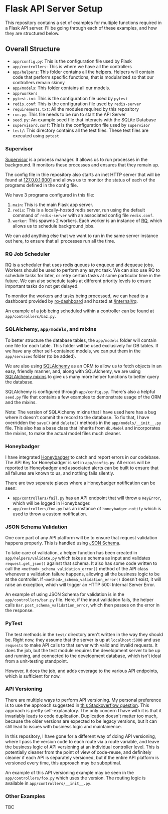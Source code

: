 # Flask API Server Setup

This repository contains a set of examples for multiple functions required in a Flask API server. I'll be going through each of these examples, and how they are structured below.

## Overall Structure

- `app/config.py`: This is the configuration file used by Flask
- `app/controllers`: This is where we have all the controllers
- `app/helpers`: This folder contains all the helpers. Helpers will contain code that perform specific functions, that is modularized so that our controllers remain skinny
- `app/models`: This folder contains all our models.
- `app/workers`
- `pytest.ini`: This is the configuration file used by `pytest`
- `redis.conf`: This is the configuration file used by `redis-server`
- `requirements.txt`: All the modules required by this repository
- `run.py`: This file needs to be run to start the API Server
- `seed.py`: An example seed file that interacts with the SQLite Database
- `supervisord.conf`: This is the configuration file used by `supervisor`
- `test/`: This directory contains all the test files. These test files are executed using `pytest`

### Supervisor

[Supervisor](http://supervisord.org/index.html) is a process manager. It allows us to run processes in the background. It monitors these processes and ensures that they remain up.

The config file in thie repository also starts an inet HTTP server that will be found at [127.0.0.1:9001](http://127.0.0.1:9001) and allows us to monitor the status of each of the programs defined in the config file.

We have 3 programs configured in this file:

1. `main`: This is the main Flask app server.
1. `redis`: This is a locally-hosted redis server, run using the default command of `redis-server` with an associated config file `redis.conf`.
1. `worker`: This spawns 2 workers. Each worker is an instance of [RQ](#rq-job-scheduler), which allows us to schedule background jobs.

We can add anything else that we want to run in the same server instance out here, to ensure that all processes run all the time.

### RQ Job Scheduler

[RQ](https://python-rq.org/) is a scheduler that uses redis queues to enqueue and dequeue jobs. Workers should be used to perform any async task. We can also use RQ to schedule tasks for later, or retry certain tasks at some particular time in the future. We can also schedule tasks at different priority levels to ensure important tasks do not get delayed.

To monitor the workers and tasks being processed, we can head to a dashboard provided by [rq-dashboard](https://github.com/Parallels/rq-dashboard) and hosted at [/internal/rq](http://127.0.0.1:5000/internal/rq).

An example of a job being scheduled within a controller can be found at `app/controllers/baz.py`.

### SQLAlchemy, `app/models`, and mixins

To better structure the database tables, the `app/models` folder will contain one file for each table. This folder will be used exclusively for DB tables. If we have any other self-contained models, we can put them in the `app/services` folder (to be added).

We are also using [SQLAlchemy](https://docs.sqlalchemy.org/en/13/) as an ORM to allow us to fetch objects in an easy, friendly manner, and, along with SQLAlchemy, we are using [SQLAlchemy mixins](https://github.com/absent1706/sqlalchemy-mixins) to give us many more helper functions to better query the database.

SQLAlchemy is configured through `app/config.py`. There's also a helpful `seed.py` file that contains a few examples to demonstrate usage of the ORM and the mixins.

Note: The version of SQLAlchemy mixins that I have used here has a bug where it doesn't commit the record to the database. To fix that, I have overridden the `save()` and `delete()` methods in the `app/models/__init__.py` file. This also has a base class that inherits from `db.Model` and incorporates the mixins, to make the actual model files much cleaner.

### Honeybadger

I have integrated [Honeybadger](https://docs.honeybadger.io/lib/python.html) to catch and report errors in our codebase. The API Key for Honeybadger is set in `app/config.py`. All errors will be reported to Honeybadger and associated alerts can be built to ensure that all failures are known to us, and nothing fails silently.

There are two separate places where a Honeybadger notification can be seen:
- `app/controllers/fail.py` has an API endpoint that will throw a `KeyError`, which will be logged in Honeybadger.
- `app/controllers/foo.py` has an instance of `honeybadger.notify` which is used to throw a custom notification.

### JSON Schema Validation

One core part of any API platform will be to ensure that request validation happens properly. This is handled using [JSON Schema](https://json-schema.org/).

To take care of validation, a helper function has been created in `app/helpers/validate.py` which takes a schema as input and validates `request.get_json()` against that schema. It also has some code written to call the `<method>_schema_validation_error()` method of the API class whenever a validation failure happens, allowing all the business logic to be at the controller. If `<method>_schema_validation_error()` doesn't exist, it will raise an exception, which will trigger an HTTP 500: Internal Server Error.

An example of using JSON Schema for validation is in the `app/controllers/bar.py` file. Here, if the input validation fails, the helper calls `Bar.post_schema_validation_error`, which then passes on the error in the response.

### PyTest

The test methods in the `test/` directory aren't written in the way they should be. Right now, they assume that the server is up at `localhost:5000` and use `requests` to make API calls to that server with valid and invalid requests. It does the job, but the test module requires the development server to be up and running, and connected to the development database, which isn't ideal from a unit-testing standpoint.

However, it does the job, and adds coverage to the various API endpoints, which is sufficient for now.

### API Versioning

There are multiple ways to perform API versioning. My personal preference is to use the approach suggested in [this Stackoverflow question](https://stackoverflow.com/a/28797512/967478). This approach is pretty self-explanatory. The only concern I have with it is that it invariably leads to code duplication. Duplication doesn't matter too much, because the older versions are expected to be legacy versions, but it can still lead to issues with business logic and maintainence.

In this repository, I have gone for a different way of doing API versioning, where I pass the version code to each route via a route variable, and leave the business logic of API versioning at an individual controller level. This is potentially cleaner from the point of view of code-reuse, and definitely cleaner if each API is separately versioned, but if the entire API platform is versioned every time, this approach may be suboptimal.

An example of this API versioning example may be seen in the `app/controllers/foo.py` which uses the version. The routing logic is available in `app/controllers/__init__.py`.

### Other Examples

TBC

